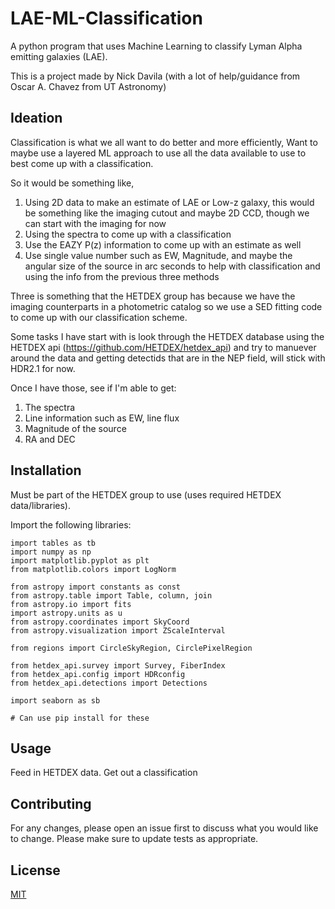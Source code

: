 # LAE-ML-Classification

A python program that uses Machine Learning to classify Lyman Alpha emitting galaxies (LAE).

This is a project made by Nick Davila (with a lot of help/guidance from Oscar A. Chavez from UT Astronomy)

## Ideation

Classification is what we all want to do better and more efficiently, Want to maybe use a layered ML approach to use all the data available to use to best come up with a classification.

So it would be something like,

<ol>
  <li>Using 2D data to make an estimate of LAE or Low-z galaxy, this would be something like the imaging cutout and maybe 2D CCD, though we can start with the imaging for now</li>
  <li>Using the spectra to come up with a classification</li>
  <li>Use the EAZY P(z) information to come up with an estimate as well</li>
  <li>Use single value number such as EW, Magnitude, and maybe the angular size of the source in arc seconds to help with classification and using the info from the previous three methods</li>
</ol>

Three is something that the HETDEX group has because we have the imaging counterparts in a photometric catalog so we use a SED fitting code to come up with our classification scheme.

Some tasks I have start with is look through the HETDEX database using the HETDEX api (https://github.com/HETDEX/hetdex_api) and try to manuever around the data and getting detectids that are in the NEP field, will stick with HDR2.1 for now.

Once I have those, see if I'm able to get:
<ol>
  <li>The spectra</li>
  <li>Line information such as EW, line flux</li>
  <li>Magnitude of the source</li>
  <li>RA and DEC</li>
</ol>

## Installation

Must be part of the HETDEX group to use (uses required HETDEX data/libraries).

Import the following libraries:

```
import tables as tb
import numpy as np
import matplotlib.pyplot as plt
from matplotlib.colors import LogNorm

from astropy import constants as const
from astropy.table import Table, column, join
from astropy.io import fits
import astropy.units as u
from astropy.coordinates import SkyCoord
from astropy.visualization import ZScaleInterval

from regions import CircleSkyRegion, CirclePixelRegion

from hetdex_api.survey import Survey, FiberIndex
from hetdex_api.config import HDRconfig
from hetdex_api.detections import Detections

import seaborn as sb

# Can use pip install for these
```

## Usage

Feed in HETDEX data. Get out a classification

## Contributing
For any changes, please open an issue first to discuss what you would like to change.
Please make sure to update tests as appropriate.

## License
[MIT](https://choosealicense.com/licenses/mit/)
